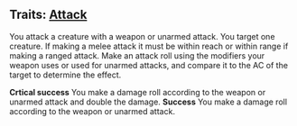 ## Traits: [Attack](Rules/Traits/Attack.md)

You attack a creature with a weapon or unarmed attack. You target one creature. If making a melee attack it must be within reach or within range if making a ranged attack. Make an attack roll using the modifiers your weapon uses or used for unarmed attacks, and compare it to the AC of the target to determine the effect.

**Crtical success** You make a damage roll according to the weapon or unarmed attack and double the damage.
**Success** You make a damage roll according to the weapon or unarmed attack.
